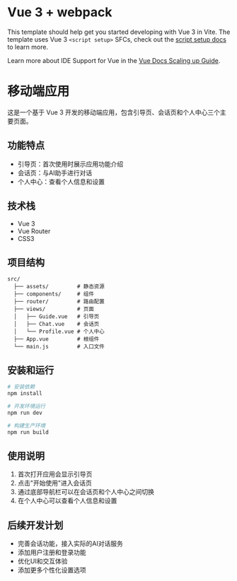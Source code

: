 # Vue 3 + webpack

This template should help get you started developing with Vue 3 in Vite. The template uses Vue 3 `<script setup>` SFCs, check out the [script setup docs](https://v3.vuejs.org/api/sfc-script-setup.html#sfc-script-setup) to learn more.

Learn more about IDE Support for Vue in the [Vue Docs Scaling up Guide](https://vuejs.org/guide/scaling-up/tooling.html#ide-support).

# 移动端应用

这是一个基于 Vue 3 开发的移动端应用，包含引导页、会话页和个人中心三个主要页面。

## 功能特点

- 引导页：首次使用时展示应用功能介绍
- 会话页：与AI助手进行对话
- 个人中心：查看个人信息和设置

## 技术栈

- Vue 3
- Vue Router
- CSS3

## 项目结构

```
src/
  ├── assets/         # 静态资源
  ├── components/     # 组件
  ├── router/         # 路由配置
  ├── views/          # 页面
  │   ├── Guide.vue   # 引导页
  │   ├── Chat.vue    # 会话页
  │   └── Profile.vue # 个人中心
  ├── App.vue         # 根组件
  └── main.js         # 入口文件
```

## 安装和运行

```bash
# 安装依赖
npm install

# 开发环境运行
npm run dev

# 构建生产环境
npm run build
```

## 使用说明

1. 首次打开应用会显示引导页
2. 点击"开始使用"进入会话页
3. 通过底部导航栏可以在会话页和个人中心之间切换
4. 在个人中心可以查看个人信息和设置

## 后续开发计划

- 完善会话功能，接入实际的AI对话服务
- 添加用户注册和登录功能
- 优化UI和交互体验
- 添加更多个性化设置选项
